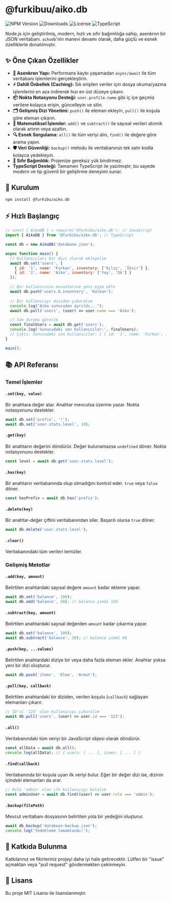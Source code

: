 # @furkibuu/aiko.db

![NPM Version](https://img.shields.io/npm/v/@furkibu/aiko.db?style=for-the-badge&logo=npm)
![Downloads](https://img.shields.io/npm/dm/@furkibu/aiko.db?style=for-the-badge)
![License](https://img.shields.io/npm/l/@furkibu/aiko.db?style=for-the-badge)
![TypeScript](https://img.shields.io/badge/TypeScript-3178C6?style=for-the-badge&logo=typescript&logoColor=white)

Node.js için geliştirilmiş, modern, hızlı ve sıfır bağımlılığa sahip, asenkron bir JSON veritabanı. `aikodb`'nin manevi devamı olarak, daha güçlü ve esnek özelliklerle donatılmıştır.

## ✨ Öne Çıkan Özellikler

* **🚀 Asenkron Yapı:** Performans kaybı yaşamadan `async/await` ile tüm veritabanı işlemlerini gerçekleştirin.
* **⚡ Dahili Önbellek (Caching):** Sık erişilen veriler için dosya okuma/yazma işlemlerini en aza indirerek hızı en üst düzeye çıkarır.
* **📦 Nokta Notasyonu Desteği:** `user.profile.name` gibi iç içe geçmiş verilere kolayca erişin, güncelleyin ve silin.
* **🗂️ Gelişmiş Dizi Yönetimi:** `push()` ile eleman ekleyin, `pull()` ile koşula göre eleman çıkarın.
* **🔢 Matematiksel İşlemler:** `add()` ve `subtract()` ile sayısal verileri atomik olarak artırın veya azaltın.
* **🔍 Esnek Sorgulama:** `all()` ile tüm veriyi alın, `find()` ile değere göre arama yapın.
* **🛡️ Veri Güvenliği:** `backup()` metodu ile veritabanınızı tek satır kodla kolayca yedekleyin.
* **🤝 Sıfır Bağımlılık:** Projenize gereksiz yük bindirmez.
* **TypeScript Desteği:** Tamamen TypeScript ile yazılmıştır, bu sayede modern ve tip güvenli bir geliştirme deneyimi sunar.

## 💾 Kurulum

```bash
npm install @furkibu/aiko.db
```

## ⚡ Hızlı Başlangıç

```javascript
// const { AikoDB } = require('@furkibu/aiko.db'); // JavaScript
import { AikoDB } from '@furkibu/aiko.db'; // TypeScript

const db = new AikoDB('database.json');

async function main() {
  // Kullanıcıları bir dizi olarak ekleyelim
  await db.set('users', [
    { id: '1', name: 'Furkan', inventory: ['Kılıç', 'İksir'] },
    { id: '2', name: 'Aiko', inventory: ['Yay', 'Ok'] }
  ]);

  // Bir kullanıcının envanterine yeni eşya ekle
  await db.push('users.0.inventory', 'Kalkan');
  
  // Bir kullanıcıyı diziden çıkaralım
  console.log("Aiko sunucudan ayrıldı...");
  await db.pull('users', (user) => user.name === 'Aiko');

  // Son durumu görelim
  const finalUsers = await db.get('users');
  console.log('Sunucudaki son kullanıcılar:', finalUsers);
  // Çıktı: Sunucudaki son kullanıcılar: [ { id: '1', name: 'Furkan', inventory: [ 'Kılıç', 'İksir', 'Kalkan' ] } ]
}

main();
```

## 📚 API Referansı

### Temel İşlemler

#### `.set(key, value)`
Bir anahtara değer atar. Anahtar mevcutsa üzerine yazar. Nokta notasyonunu destekler.
```javascript
await db.set('prefix', '!');
await db.set('user.stats.level', 10);
```

#### `.get(key)`
Bir anahtarın değerini döndürür. Değer bulunamazsa `undefined` döner. Nokta notasyonunu destekler.
```javascript
const level = await db.get('user.stats.level');
```

#### `.has(key)`
Bir anahtarın veritabanında olup olmadığını kontrol eder. `true` veya `false` döner.
```javascript
const hasPrefix = await db.has('prefix');
```

#### `.delete(key)`
Bir anahtar-değer çiftini veritabanından siler. Başarılı olursa `true` döner.
```javascript
await db.delete('user.stats.level');
```

#### `.clear()`
Veritabanındaki tüm verileri temizler.

### Gelişmiş Metotlar

#### `.add(key, amount)`
Belirtilen anahtardaki sayısal değere `amount` kadar ekleme yapar.
```javascript
await db.set('balance', 100);
await db.add('balance', 50); // balance şimdi 150
```

#### `.subtract(key, amount)`
Belirtilen anahtardaki sayısal değerden `amount` kadar çıkarma yapar.
```javascript
await db.set('balance', 100);
await db.subtract('balance', 20); // balance şimdi 80
```

#### `.push(key, ...values)`
Belirtilen anahtardaki diziye bir veya daha fazla eleman ekler. Anahtar yoksa yeni bir dizi oluşturur.
```javascript
await db.push('items', 'Elma', 'Armut');
```

#### `.pull(key, callback)`
Belirtilen anahtardaki bir diziden, verilen koşulu (`callback`) sağlayan elemanları çıkarır.
```javascript
// ID'si '123' olan kullanıcıyı çıkaralım
await db.pull('users', (user) => user.id === '123');
```

#### `.all()`
Veritabanındaki tüm veriyi bir JavaScript objesi olarak döndürür.
```javascript
const allData = await db.all();
console.log(allData); // { users: [ ... ], items: [ ... ] }
```

#### `.find(callback)`
Veritabanında bir koşula uyan ilk veriyi bulur. Eğer bir değer dizi ise, dizinin *içindeki* elemanları da arar.
```javascript
// Rolü 'admin' olan ilk kullanıcıyı bulalım
const adminUser = await db.find((user) => user.role === 'admin');
```

#### `.backup(filePath)`
Mevcut veritabanı dosyasının belirtilen yola bir yedeğini oluşturur.
```javascript
await db.backup('database-backup.json');
console.log('Yedekleme tamamlandı!');
```

## 🤝 Katkıda Bulunma

Katkılarınız ve fikirleriniz projeyi daha iyi hale getirecektir. Lütfen bir "issue" açmaktan veya "pull request" göndermekten çekinmeyin.

## 📜 Lisans

Bu proje MIT Lisansı ile lisanslanmıştır.